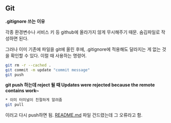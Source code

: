 
## Git

**.gitignore 쓰는 이유** 

각종 환경변수나 서비스 키 등 github에 올라가지 않게 무시해주기 때문. 숨김파일로 작성하면 된다.


그러나 이미 기존에 파일을 git에 올린 후에, .gitignore에 적용해도 달라지는 게 없는 것을 확인할 수 있다. 이럴 때 사용하는 명령어.

```bash
git rm -r --cached .
git commit -m update "commit message"
git push
```

**git push 하는데 reject 될 때 Updates were rejected because the remote contains work~**

```bash
* 이미 터미널이 친절하게 알려줌
git pull 
```

이러고 다시 push하면 됨. [README.md](http://README.md) 파일 건드렸는데 그 오류라고 함.


